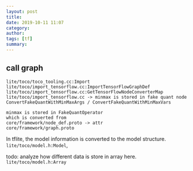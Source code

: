 ```yaml
---
layout: post
title: 
date: 2019-10-11 11:07
category: 
author: 
tags: [tf]
summary: 
---
```


## call graph

```
lite/toco/toco_tooling.cc:Import
lite/toco/import_tensorflow.cc:ImportTensorFlowGraphDef
lite/toco/import_tensorflow.cc:GetTensorFlowNodeConverterMap
lite/toco/import_tensorflow.cc -> minmax is stored in fake quant node
ConvertFakeQuantWithMinMaxArgs / ConvertFakeQuantWithMinMaxVars
```

```
minmax is stored in FakeQuantOperator
which is converted from 
core/framework/node_def.proto -> attr
core/framework/graph.proto
```


In tflite, the model information is converted to the model structure.
`lite/toco/model.h:Model`, 

todo: analyze how different data is store in array here.
`lite/toco/model.h:Array`

